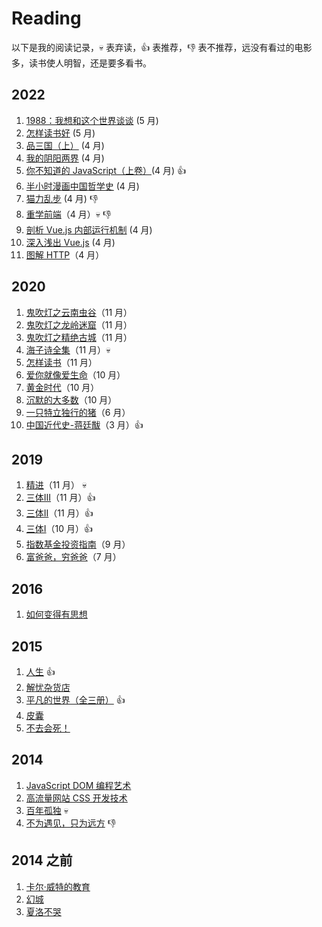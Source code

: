 # Reading

以下是我的阅读记录，:skull: 表弃读，:+1: 表推荐，:-1: 表不推荐，远没有看过的电影多，读书使人明智，还是要多看书。

## 2022

1. [1988：我想和这个世界谈谈](https://book.douban.com/subject/5275059/) (5 月)
2. [怎样读书好](https://book.douban.com/subject/27599310/) (5 月)
3. [品三国（上）](https://book.douban.com/subject/1829836/) (4 月)
4. [我的阴阳两界](https://book.douban.com/subject/30180681/) (4 月)
5. [你不知道的 JavaScript（上卷）](https://book.douban.com/subject/26351021/)(4 月) :+1:
6. [半小时漫画中国哲学史](https://book.douban.com/subject/35184261/) (4 月)
7. [猫力乱步](https://book.douban.com/subject/24883513/) (4 月) :-1:
8. [重学前端](https://time.geekbang.org/column/intro/100023201?tab=catalog)（4 月）:skull: :-1:
9.  [剖析 Vue.js 内部运行机制](https://juejin.cn/book/6844733705089449991) (4 月)
10. [深入浅出 Vue.js](https://book.douban.com/subject/32581281/) (4 月)
11. [图解 HTTP](https://book.douban.com/subject/25863515/)（4 月）

## 2020

1. [鬼吹灯之云南虫谷](https://book.douban.com/subject/1926103/)（11 月）
2. [鬼吹灯之龙岭迷窟](https://book.douban.com/subject/1916726/)（11 月）
3. [鬼吹灯之精绝古城](https://book.douban.com/subject/26676577/)（11 月）
4. [海子诗全集](https://book.douban.com/subject/3610681/)（11 月）:skull:
5. [怎样读书](https://book.douban.com/subject/11232958/)（11 月）
6. [爱你就像爱生命](https://book.douban.com/subject/27111096/)（10 月） 
7. [黄金时代](https://book.douban.com/subject/27013708/)（10 月）
8. [沉默的大多数](https://book.douban.com/subject/27013716/)（10 月）
9. [一只特立独行的猪](https://book.douban.com/subject/27013708/)（6 月）
10. [中国近代史-蒋廷黻](https://book.douban.com/subject/1823751/)（3 月）:+1:

## 2019

1. [精进](https://book.douban.com/subject/26761696/)（11 月） :skull:
2. [三体III](https://book.douban.com/subject/5363767/)（11 月）:+1:
3. [三体II](https://book.douban.com/subject/3066477/)（11 月）:+1:
4. [三体I](https://book.douban.com/subject/2567698/)（10 月）:+1:
5. [指数基金投资指南](https://book.douban.com/subject/27204860/)（9 月）
6. [富爸爸，穷爸爸](https://book.douban.com/subject/1033778/)（7 月）

## 2016

1. [如何变得有思想](https://book.douban.com/subject/26268552/)

## 2015

1. [人生](https://book.douban.com/subject/3803820/) :+1:
2. [解忧杂货店](https://book.douban.com/subject/25862578/)
3. [平凡的世界（全三册）](https://book.douban.com/subject/3523041/) :+1:
4. [皮囊](https://book.douban.com/subject/26278687/)
5. [不去会死！](https://book.douban.com/subject/4618225/)

## 2014
1. [JavaScript DOM 编程艺术](https://book.douban.com/subject/6038371/)
2. [高流量网站 CSS 开发技术](https://book.douban.com/subject/6038371/)
3. [百年孤独](https://book.douban.com/subject/6082808/) :skull:
4. [不为遇见，只为远方](https://book.douban.com/subject/25746547/) :-1:

## 2014 之前
1. [卡尔·威特的教育](https://book.douban.com/subject/1000904/)
2. [幻城](https://book.douban.com/subject/3056892/)
3. [夏洛不哭](https://book.douban.com/subject/2281180/)
